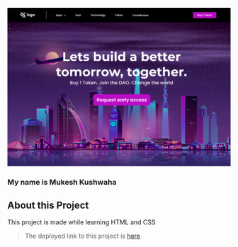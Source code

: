![Project-I Image](./5.png)

### My name is Mukesh Kushwaha


## About this Project
This project is made while learning HTML and CSS

> The deployed link to this project is [here](https://fsjsproject-05.netlify.app "Deployed Link")